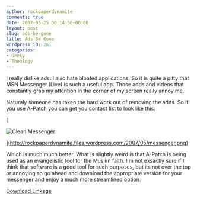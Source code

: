 ```yaml
---
author: rockpaperdynamite
comments: true
date: 2007-05-25 00:14:50+00:00
layout: post
slug: ads-be-gone
title: Ads Be Gone
wordpress_id: 261
categories:
- Geeky
- Theology
---
```


I really dislike ads. I also hate bloated applications. So it is quite a pitty that MSN Messenger (Live) is such a useful app. Those adds and videos that constantly grab my attention in the corner of my screen really annoy me.

Naturaly someone has taken the hard work out of removing the adds. So if you use A-Patch you can get you contact list to look like this:

[


![Clean Messenger](http://rockpaperdynamite.files.wordpress.com/2007/05/messenger.png)



](http://rockpaperdynamite.files.wordpress.com/2007/05/messenger.png)

Which is much much better. What is slightly weird is that A-Patch is being used as an evangelistic tool for the Muslim faith. I'm not exsactly sure if I think that software is a good tool for such purposes, but its not over the top or annoying so go ahead and download the appropriate version for your messenger and enjoy a much more streamlined option.

[Download Linkage ](http://apatch.ikhost.com/downloads.php)
